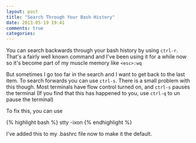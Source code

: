 ```yaml
---
layout: post
title: "Search Through Your Bash History"
date: 2013-05-19 19:41
comments: true
categories: 
---
```

You can search backwards through your bash history by using `ctrl-r`. That's a 
fairly well known command and I've been using it for a while now so it's become
part of my muscle memory like `<esc>:wq`

But sometimes I go too far in the search and I want to get back to the last item.
To search forwards you can use `ctrl-s`. There is a small problem with this though.
Most terminals have flow control turned on, and `ctrl-s` pauses the terminal (If you
find that this has happened to you, use `ctrl-q` to un pause the terminal)

To fix this, you can use

{% highlight bash %}
stty -ixon
{% endhighlight %}

I've added this to my .bashrc file now to make it the default.
